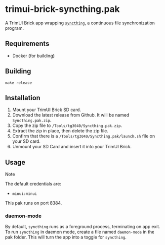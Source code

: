 # trimui-brick-syncthing.pak

A TrimUI Brick app wrapping [`syncthing`](https://syncthing.net/), a continuous file synchronization program.

## Requirements

- Docker (for building)

## Building

```shell
make release
```

## Installation

1. Mount your TrimUI Brick SD card.
2. Download the latest release from Github. It will be named `Syncthing.pak.zip`.
3. Copy the zip file to `/Tools/tg3040/Syncthing.pak.zip`.
4. Extract the zip in place, then delete the zip file.
5. Confirm that there is a `/Tools/tg3040/Syncthing.pak/launch.sh` file on your SD card.
6. Unmount your SD Card and insert it into your TrimUI Brick.

## Usage

> [!NOTE]
> The default credentials are:
>
> - `minui:minui`

This pak runs on port 8384.

### daemon-mode

By default, `syncthing` runs as a foreground process, terminating on app exit. To run `syncthing` in daemon mode, create a file named `daemon-mode` in the pak folder. This will turn the app into a toggle for `syncthing`.
